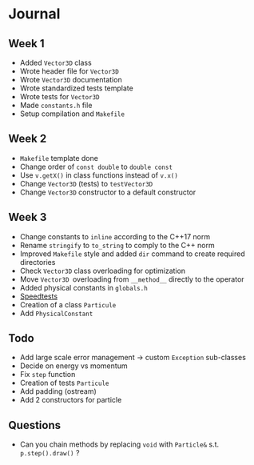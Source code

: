 # Journal

## Week 1

- Added `Vector3D` class
- Wrote header file for `Vector3D`
- Wrote `Vector3D` documentation
- Wrote standardized tests template
- Wrote tests for `Vector3D`
- Made `constants.h` file
- Setup compilation and `Makefile`

## Week 2

- `Makefile` template done
- Change order of `const double` to `double const`
- Use `v.getX()` in class functions instead of `v.x()`
- Change `Vector3D` (tests) to `testVector3D`
- Change `Vector3D` constructor to a default constructor

## Week 3

- Change constants to `inline` according to the C++17 norm
- Rename `stringify` to `to_string` to comply to the C++ norm
- Improved `Makefile` style and added `dir` command to create required directories
- Check `Vector3D` class overloading for optimization
- Move `Vector3D `overloading from `__method__` directly to the operator
- Added physical constants in `globals.h`
- [Speedtests](#speedtests)
- Creation of a class `Particule`
- Add `PhysicalConstant`

## Todo

- Add large scale error management -> custom `Exception` sub-classes
- Decide on energy vs momentum
- Fix `step` function
- Creation of tests `Particule`
- Add padding (ostream)
- Add 2 constructors for particle

## Questions

- Can you chain methods by replacing `void` with `Particle&` s.t. `p.step().draw()` ?
